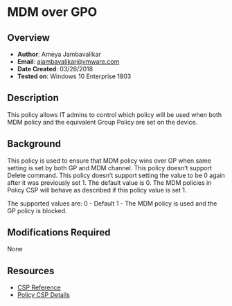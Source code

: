 # MDM over GPO

## Overview
- **Author**: Ameya Jambavalikar
- **Email**: ajambavalikar@vmware.com
- **Date Created**: 03/26/2018
- **Tested on**: Windows 10 Enterprise 1803

        
## Description
<!-- Summary Start -->
This policy allows IT admins to control which policy will be used when both MDM policy and the equivalent Group Policy are set on the device.
<!-- Summary End -->
## Background
This policy is used to ensure that MDM policy wins over GP when same setting is set by both GP and MDM channel. This policy doesn’t support Delete command. This policy doesn’t support setting the value to be 0 again after it was previously set 1. The default value is 0. The MDM policies in Policy CSP will behave as described if this policy value is set 1.

The supported values are: 
0 - Default
1 - The MDM policy is used and the GP policy is blocked.

## Modifications Required
None

## Resources
- [CSP Reference](https://docs.microsoft.com/en-us/windows/client-management/mdm/configuration-service-provider-reference)
- [Policy CSP Details](https://docs.microsoft.com/en-us/windows/client-management/mdm/policy-csp-controlpolicyconflict#controlpolicyconflict-mdmwinsovergp)
